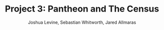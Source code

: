 <h1 align="center">
Project 3: Pantheon and The Census
</h1>

<div align="center">
Joshua Levine, 
Sebastian Whitworth, 
Jared Allmaras
</div>
